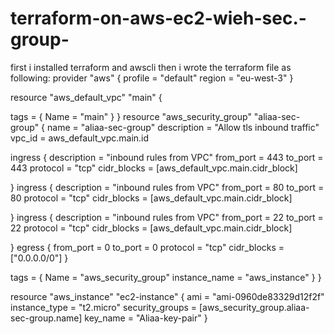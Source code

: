 # terraform-on-aws-ec2-wieh-sec.-group-
first i installed terraform and awscli
then i wrote the terraform file as following:
provider "aws" {
    profile = "default"
    region = "eu-west-3"
}

resource "aws_default_vpc" "main" {

  tags = {
    Name = "main"
  }
}
resource "aws_security_group" "aliaa-sec-group" {
  name        = "aliaa-sec-group"
  description = "Allow tls inbound traffic"
  vpc_id      = aws_default_vpc.main.id

  ingress {
    description      = "inbound rules from VPC"
    from_port        = 443
    to_port          = 443
    protocol         = "tcp"
    cidr_blocks      = [aws_default_vpc.main.cidr_block]


  }
  ingress {
    description      = "inbound rules from VPC"
    from_port        = 80
    to_port          = 80
    protocol         = "tcp"
    cidr_blocks      = [aws_default_vpc.main.cidr_block]

  }
  ingress {
    description      = "inbound rules from VPC"
    from_port        = 22
    to_port          = 22
    protocol         = "tcp"
    cidr_blocks      = [aws_default_vpc.main.cidr_block]

  }
  egress {
    from_port        = 0
    to_port          = 0
    protocol         = "tcp"
    cidr_blocks      = ["0.0.0.0/0"]
  }

  tags = {
    Name = "aws_security_group"
    instance_name = "aws_instance"
  }
}

resource "aws_instance" "ec2-instance" {
    ami = "ami-0960de83329d12f2f"
    instance_type = "t2.micro"
    security_groups = [aws_security_group.aliaa-sec-group.name]
    key_name = "Aliaa-key-pair"
}
